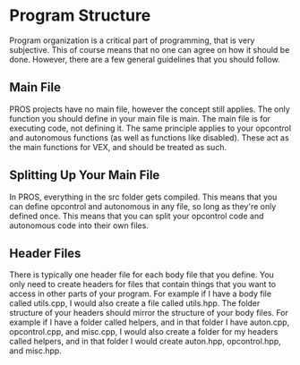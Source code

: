 # Program Structure
Program organization is a critical part of programming, that is very subjective. This of course means that no one can agree on how it should be done. However, there are a few general guidelines that you should follow.

## Main File
PROS projects have no main file, however the concept still applies. The only function you should define in your main file is main. The main file is for executing code, not defining it. The same principle applies to your opcontrol and autonomous functions (as well as functions like disabled). These act as the main functions for VEX, and should be treated as such.

## Splitting Up Your Main File
In PROS, everything in the src folder gets compiled. This means that you can define opcontrol and autonomous in any file, so long as they're only defined once. This means that you can split your opcontrol code and autonomous code into their own files.


## Header Files
There is typically one header file for each body file that you define. You only need to create headers for files that contain things that you want to access in other parts of your program. For example if I have a body file called utils.cpp, I would also create a file called utils.hpp. The folder structure of your headers should mirror the structure of your body files. For example if I have a folder called helpers, and in that folder I have auton.cpp, opcontrol.cpp, and misc.cpp, I would also create a folder for my headers called helpers, and in that folder I would create auton.hpp, opcontrol.hpp, and misc.hpp.
